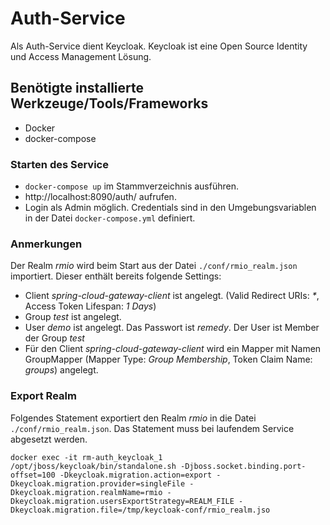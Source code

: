 # Auth-Service

Als Auth-Service dient Keycloak. Keycloak ist eine Open Source Identity und Access Management Lösung.

##  Benötigte installierte Werkzeuge/Tools/Frameworks

* Docker
* docker-compose

### Starten des Service

* `docker-compose up` im Stammverzeichnis ausführen.
* http://localhost:8090/auth/ aufrufen.
* Login als Admin möglich. Credentials sind in den Umgebungsvariablen in der Datei `docker-compose.yml` definiert.

### Anmerkungen

Der Realm _rmio_ wird beim Start aus der Datei `./conf/rmio_realm.json` importiert. Dieser enthält bereits folgende Settings:

* Client _spring-cloud-gateway-client_ ist angelegt. (Valid Redirect URIs: _*_, Access Token Lifespan: _1 Days_)
* Group _test_ ist angelegt.
* User _demo_ ist angelegt. Das Passwort ist _remedy_. Der User ist Member der Group _test_
* Für den Client _spring-cloud-gateway-client_ wird ein Mapper mit Namen GroupMapper (Mapper Type: _Group Membership_, Token Claim Name: _groups_) angelegt.

### Export Realm

Folgendes Statement exportiert den Realm _rmio_ in die Datei `./conf/rmio_realm.json`. Das Statement muss bei laufendem Service abgesetzt werden.

`docker exec -it rm-auth_keycloak_1 /opt/jboss/keycloak/bin/standalone.sh -Djboss.socket.binding.port-offset=100 -Dkeycloak.migration.action=export -Dkeycloak.migration.provider=singleFile -Dkeycloak.migration.realmName=rmio -Dkeycloak.migration.usersExportStrategy=REALM_FILE -Dkeycloak.migration.file=/tmp/keycloak-conf/rmio_realm.jso`
